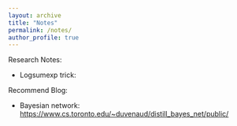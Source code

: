 ```yaml
---
layout: archive
title: "Notes"
permalink: /notes/
author_profile: true
---
```


Research Notes:
- Logsumexp trick:

Recommend Blog:
- Bayesian network: https://www.cs.toronto.edu/~duvenaud/distill_bayes_net/public/
